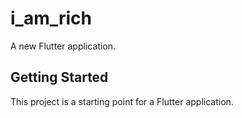 # i_am_rich

A new Flutter application.

## Getting Started

This project is a starting point for a Flutter application.
